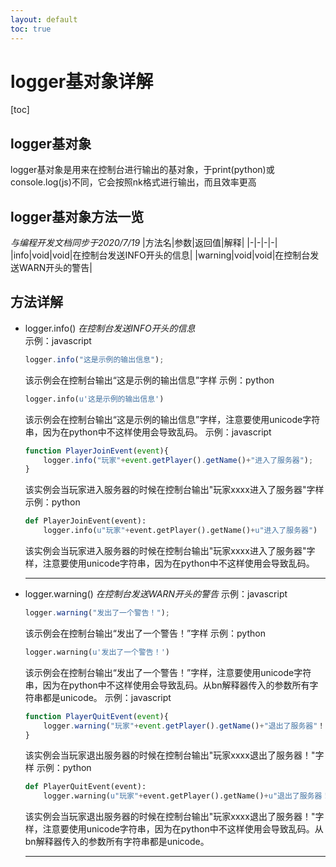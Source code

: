 ```yaml
---
layout: default
toc: true
---
```

# logger基对象详解
[toc]
## logger基对象
logger基对象是用来在控制台进行输出的基对象，于print(python)或console.log(js)不同，它会按照nk格式进行输出，而且效率更高

## logger基对象方法一览
*与编程开发文档同步于2020/7/19*
|方法名|参数|返回值|解释|
|-|-|-|-|
|info|void|void|在控制台发送INFO开头的信息|
|warning|void|void|在控制台发送WARN开头的警告|

## 方法详解
*  logger.info()
    *在控制台发送INFO开头的信息*  
    示例：javascript
    ```javascript
    logger.info("这是示例的输出信息");
    ```
    该示例会在控制台输出“这是示例的输出信息”字样
    示例：python
    ```python
    logger.info(u'这是示例的输出信息')
    ```
     该示例会在控制台输出“这是示例的输出信息”字样，注意要使用unicode字符串，因为在python中不这样使用会导致乱码。
    示例：javascript
    ```javascript
    function PlayerJoinEvent(event){
        logger.info("玩家"+event.getPlayer().getName()+"进入了服务器");
    }
    ```
    该实例会当玩家进入服务器的时候在控制台输出"玩家xxxx进入了服务器"字样
    示例：python
    ```python
    def PlayerJoinEvent(event):
        logger.info(u"玩家"+event.getPlayer().getName()+u"进入了服务器")
    ```
    该实例会当玩家进入服务器的时候在控制台输出"玩家xxxx进入了服务器"字样，注意要使用unicode字符串，因为在python中不这样使用会导致乱码。
    ******

* logger.warning()
    *在控制台发送WARN开头的警告*
    示例：javascript
    ```javascript
    logger.warning("发出了一个警告！");
    ```
    该示例会在控制台输出“发出了一个警告！”字样
    示例：python
    ```python
    logger.warning(u'发出了一个警告！')
    ```
    该示例会在控制台输出“发出了一个警告！”字样，注意要使用unicode字符串，因为在python中不这样使用会导致乱码。从bn解释器传入的参数所有字符串都是unicode。
    示例：javascript
    ```javascript
    function PlayerQuitEvent(event){
        logger.warning("玩家"+event.getPlayer().getName()+"退出了服务器"！);
    }
    ```
    该实例会当玩家退出服务器的时候在控制台输出"玩家xxxx退出了服务器！"字样
    示例：python
    ```python
    def PlayerQuitEvent(event):
        logger.warning(u"玩家"+event.getPlayer().getName()+u"退出了服务器！")
    ```
    该实例会当玩家退出服务器的时候在控制台输出"玩家xxxx退出了服务器！"字样，注意要使用unicode字符串，因为在python中不这样使用会导致乱码。从bn解释器传入的参数所有字符串都是unicode。
    ******
